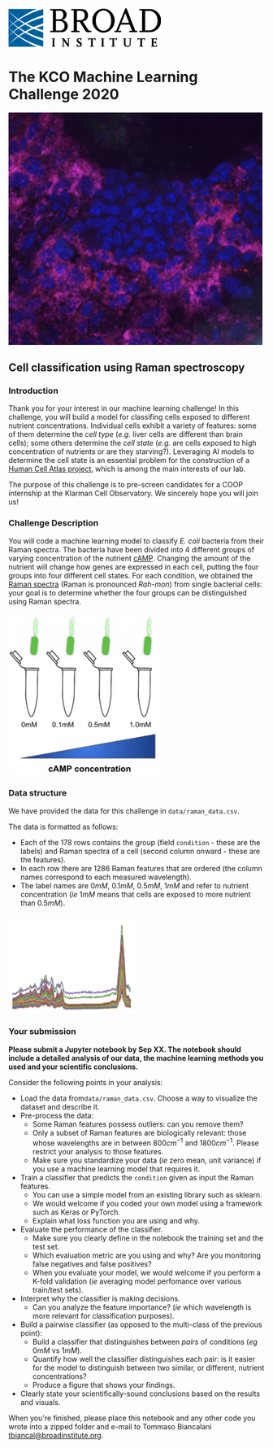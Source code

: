<img src="images/broad_logo.png" width="300"/> 

# The KCO Machine Learning Challenge 2020

<img src="images/image.png" width="500"/>   

## Cell classification using Raman spectroscopy


### Introduction
Thank you for your interest in our machine learning challenge! In this challenge, you will build a model for classifing cells exposed to different nutrient concentrations. Individual cells exhibit a variety of features: some of them determine the *cell type* (*e.g.* liver cells are different than brain cells); some others determine the *cell state* (*e.g.* are cells exposed to high concentration of nutrients or are they starving?). Leveraging AI models to determine the cell state is an essential problem for the construction of a [Human Cell Atlas project](https://www.humancellatlas.org/), which is among the main interests of our lab. 

The purpose of this challenge is to pre-screen candidates for a COOP internship at the Klarman Cell Observatory. We sincerely hope you will join us!

### Challenge Description
You will code a machine learning model to classify *E. coli* bacteria from their Raman spectra. The bacteria have been divided into 4 different groups of varying concentration of the nutrient [cAMP](https://en.wikipedia.org/wiki/Cyclic_adenosine_monophosphate). Changing the amount of the nutrient will change how  genes are expressed in each cell, putting the four groups into four different cell states. For each condition, we obtained the [Raman spectra](https://en.wikipedia.org/wiki/Raman_spectroscopy) (Raman is pronounced *Rah-mon*) from single bacterial cells: your goal is to determine whether the four groups can be distinguished using Raman spectra.

<img src="images/ecoli_states.png" width="300"/>
 

### Data structure
We have provided the data for this challenge in `data/raman_data.csv`.

The data is formatted as follows:
- Each of the 178 rows contains the group (field `condition` - these are the labels) and Raman spectra of a cell (second column onward - these are the features). 
- In each row there are 1286 Raman features that are ordered (the column names correspond to each measured wavelength). 
- The label names are $0mM$, $0.1mM$, $0.5mM$, $1mM$ and refer to nutrient concentration (_ie_ $1mM$ means that cells are exposed to more nutrient than $0.5mM$). 

<img src="images/raman.png" width="250"/>

### Your submission
**Please submit a Jupyter notebook by Sep XX. The notebook should include a detailed analysis of our data, the machine learning methods you used and your scientific conclusions.**

Consider the following points in your analysis: 

- Load the data from`data/raman_data.csv`. Choose a way to visualize the dataset and describe it.
- Pre-process the data:
    - Some Raman features possess outliers: can you remove them?
    - Only a subset of Raman features are biologically relevant: those whose wavelengths are in between $800 cm^{-1}$ and $1800 cm^{-1}$. Please restrict your analysis to those features.
    - Make sure you standardize your data (_ie_ zero mean, unit variance) if you use a machine learning model that requires it.
- Train a classifier that predicts the `condition` given as input the Raman features.
    - You can use a simple model from an existing library such as sklearn.
    - We would welcome if you coded your own model using a framework such as Keras or PyTorch.
    - Explain what loss function you are using and why.
- Evaluate the performance of the classifier.
    - Make sure you clearly define in the notebook the training set and the test set.
    - Which evaluation metric are you using and why? Are you monitoring false negatives and false positives? 
    - When you evaluate your model, we would welcome if you perform a K-fold validation (_ie_ averaging model perfomance over various train/test sets).
- Interpret why the classifier is making decisions.
    - Can you analyze the feature importance? (_ie_ which wavelength is more relevant for classification purposes).
- Build a pairwise classifier (as opposed to the multi-class of the previous point):
    - Build a classifier that distinguishes between _pairs_ of conditions (_eg_ $0mM$ vs $1mM$). 
    - Quantify how well the classifier distinguishes each pair: is it easier for the model to distinguish between two similar, or different, nutrient concentrations?
    - Produce a figure that shows your findings.
- Clearly state your scientifically-sound conclusions based on the results and visuals.


When you're finished, please place this notebook and any other code you wrote into a zipped folder and e-mail to Tommaso Biancalani <tbiancal@broadinstitute.org>. 
